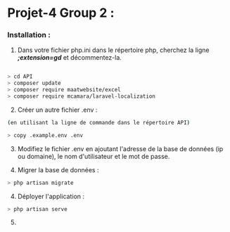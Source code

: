 # Projet-4 Group 2 : 

### Installation : 


1. Dans votre fichier php.ini dans le répertoire php, cherchez la ligne ___;extension=gd___  et décommentez-la.

```sh

> cd API
> composer update
> composer require maatwebsite/excel
> composer require mcamara/laravel-localization

```

2. Créer un autre fichier .env : 

```sh
(en utilisant la ligne de commande dans le répertoire API)

> copy .example.env .env
```

3. Modifiez le fichier .env en ajoutant l'adresse de la base de données (ip ou domaine), le nom d'utilisateur et le mot de passe.

4. Migrer la base de données :

```sh
> php artisan migrate
```

4. Déployer l'application :

```sh
> php artisan serve
```

5. 
